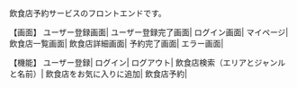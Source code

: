 飲食店予約サービスのフロントエンドです。

【画面】
ユーザー登録画面|
ユーザー登録完了画面|
ログイン画面|
マイページ|
飲食店一覧画面|
飲食店詳細画面|
予約完了画面|
エラー画面|

【機能】
ユーザー登録|
ログイン|
ログアウト|
飲食店検索（エリアとジャンルと名前）|
飲食店をお気に入りに追加|
飲食店予約|
